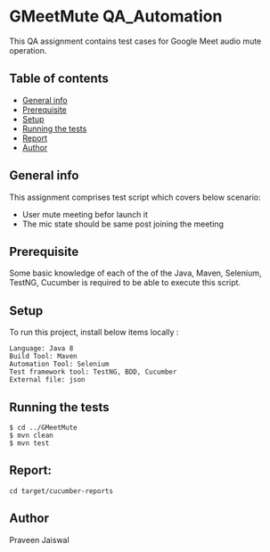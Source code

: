 # GMeetMute QA_Automation
This QA assignment contains test cases for Google Meet audio mute operation. 

## Table of contents
* [General info](#general-info)
* [Prerequisite](#technologies)
* [Setup](#setup)
* [Running the tests](#running-the-tests)
* [Report](#report)
* [Author](#author)

## General info
This assignment comprises test script which covers below scenario:
* User mute meeting befor launch it
* The mic state should be same post joining the meeting

## Prerequisite
Some basic knowledge of each of the of the Java, Maven, Selenium, TestNG, Cucumber is required to be able to execute this script.
	
## Setup
To run this project, install below items locally : 

```
Language: Java 8
Build Tool: Maven
Automation Tool: Selenium
Test framework tool: TestNG, BDD, Cucumber
External file: json
```

## Running the tests
```
$ cd ../GMeetMute
$ mvn clean
$ mvn test
```


## Report:

```cd target/cucumber-reports```

## Author
Praveen Jaiswal


